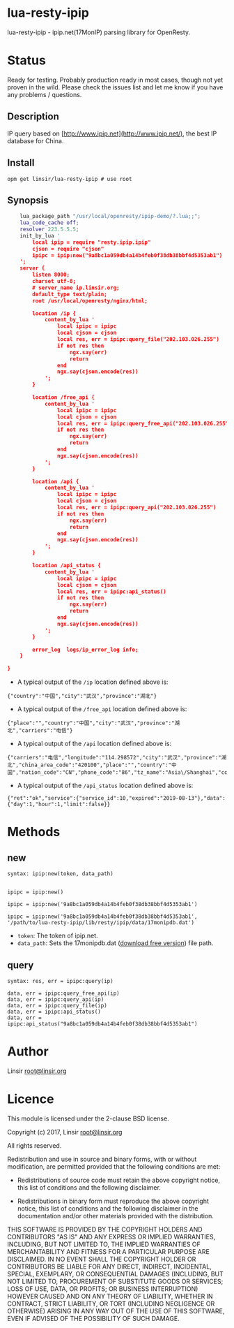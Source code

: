 # lua-resty-ipip

lua-resty-ipip - ipip.net(17MonIP) parsing library for OpenResty.

# Status

Ready for testing. Probably production ready in most cases, though not yet proven in the wild. Please check the issues list and let me know if you have any problems / questions.

## Description

IP query based on [http://www.ipip.net](http://www.ipip.net/), the best IP database for China.

## Install

    opm get linsir/lua-resty-ipip # use root

## Synopsis

````lua
    lua_package_path "/usr/local/openresty/ipip-demo/?.lua;;";
    lua_code_cache off;
    resolver 223.5.5.5;
    init_by_lua '
        local ipip = require "resty.ipip.ipip"
        cjson = require "cjson"
        ipipc = ipip:new("9a8bc1a059db4a14b4feb0f38db38bbf4d5353ab1")
    ';
    server {
        listen 8000;
        charset utf-8;
        # server_name ip.linsir.org;
        default_type text/plain;
        root /usr/local/openresty/nginx/html;

        location /ip {
            content_by_lua '
                local ipipc = ipipc
                local cjson = cjson
                local res, err = ipipc:query_file("202.103.026.255")
                if not res then
                    ngx.say(err)
                    return
                end
                ngx.say(cjson.encode(res))
            ';
        }

        location /free_api {
            content_by_lua '
                local ipipc = ipipc
                local cjson = cjson
                local res, err = ipipc:query_free_api("202.103.026.255")
                if not res then
                    ngx.say(err)
                    return
                end
                ngx.say(cjson.encode(res))
            ';
        }

        location /api {
            content_by_lua '
                local ipipc = ipipc
                local cjson = cjson
                local res, err = ipipc:query_api("202.103.026.255")
                if not res then
                    ngx.say(err)
                    return
                end
                ngx.say(cjson.encode(res))
            ';
        }

        location /api_status {
            content_by_lua '
                local ipipc = ipipc
                local cjson = cjson
                local res, err = ipipc:api_status()
                if not res then
                    ngx.say(err)
                    return
                end
                ngx.say(cjson.encode(res))
            ';
        }

        error_log  logs/ip_error_log info;
    }

}
````

- A typical output of the `/ip` location defined above is:

```
{"country":"中国","city":"武汉","province":"湖北"}
```

- A typical output of the `/free_api` location defined above is:

```
{"place":"","country":"中国","city":"武汉","province":"湖北","carriers":"电信"}
```

- A typical output of the `/api` location defined above is:

```
{"carriers":"电信","longitude":"114.298572","city":"武汉","province":"湖北","china_area_code":"420100","place":"","country":"中国","nation_code":"CN","phone_code":"86","tz_name":"Asia\/Shanghai","continents_code":"AP","latitude":"30.584355","tz_utc":"UTC+8"}
```

- A typical output of the `/api_status` location defined above is:

```
{"ret":"ok","service":{"service_id":10,"expired":"2019-08-13"},"data":{"day":1,"hour":1,"limit":false}}
```

# Methods

## new

`syntax: ipip:new(token, data_path)`

```

ipipc = ipip:new()

ipipc = ipip:new('9a8bc1a059db4a14b4feb0f38db38bbf4d5353ab1')

ipipc = ipip:new('9a8bc1a059db4a14b4feb0f38db38bbf4d5353ab1', '/path/to/lua-resty-ipip/lib/resty/ipip/data/17monipdb.dat')
```


* `token`: The token of ipip.net.
* `data_path`: Sets the 17monipdb.dat ([download free version](http://s.qdcdn.com/17mon/17monipdb.zip)) file path.


## query

`syntax: res, err = ipipc:query(ip)`
```
data, err = ipipc:query_free_api(ip)
data, err = ipipc:query_api(ip)
data, err = ipipc:query_file(ip)
data, err = ipipc:api_status()
data, err = ipipc:api_status("9a8bc1a059db4a14b4feb0f38db38bbf4d5353ab1")
```

# Author

Linsir <root@linsir.org>

# Licence

This module is licensed under the 2-clause BSD license.

Copyright (c) 2017, Linsir <root@linsir.org>

All rights reserved.

Redistribution and use in source and binary forms, with or without modification, are permitted provided that the following conditions are met:

* Redistributions of source code must retain the above copyright notice, this list of conditions and the following disclaimer.

* Redistributions in binary form must reproduce the above copyright notice, this list of conditions and the following disclaimer in the documentation and/or other materials provided with the distribution.

THIS SOFTWARE IS PROVIDED BY THE COPYRIGHT HOLDERS AND CONTRIBUTORS "AS IS" AND ANY EXPRESS OR IMPLIED WARRANTIES, INCLUDING, BUT NOT LIMITED TO, THE IMPLIED WARRANTIES OF MERCHANTABILITY AND FITNESS FOR A PARTICULAR PURPOSE ARE DISCLAIMED. IN NO EVENT SHALL THE COPYRIGHT HOLDER OR CONTRIBUTORS BE LIABLE FOR ANY DIRECT, INDIRECT, INCIDENTAL, SPECIAL, EXEMPLARY, OR CONSEQUENTIAL DAMAGES (INCLUDING, BUT NOT LIMITED TO, PROCUREMENT OF SUBSTITUTE GOODS OR SERVICES; LOSS OF USE, DATA, OR PROFITS; OR BUSINESS INTERRUPTION) HOWEVER CAUSED AND ON ANY THEORY OF LIABILITY, WHETHER IN CONTRACT, STRICT LIABILITY, OR TORT (INCLUDING NEGLIGENCE OR OTHERWISE) ARISING IN ANY WAY OUT OF THE USE OF THIS SOFTWARE, EVEN IF ADVISED OF THE POSSIBILITY OF SUCH DAMAGE.
